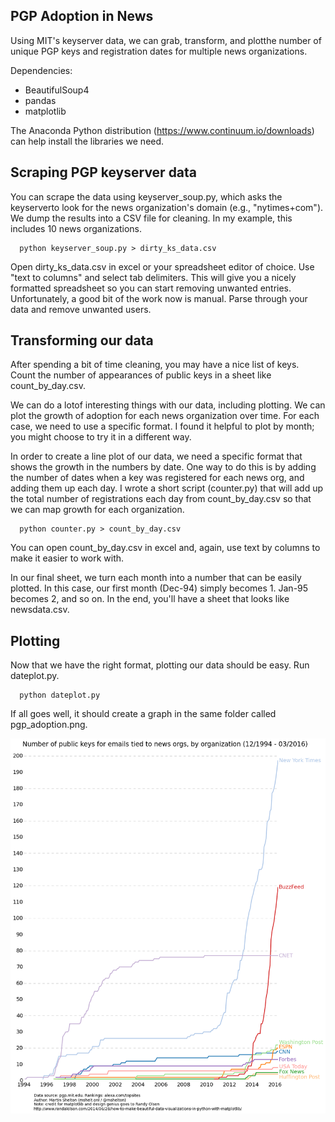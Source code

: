 PGP Adoption in News
---------

Using MIT's keyserver data, we can grab, transform, and plotthe number of unique PGP keys and registration
dates for multiple news organizations.

Dependencies:
* BeautifulSoup4
* pandas
* matplotlib

The Anaconda Python distribution (https://www.continuum.io/downloads) can help install the libraries we need.

Scraping PGP keyserver data
-------------

You can scrape the data using keyserver_soup.py, which  asks the keyserverto look for the news organization's
domain (e.g., "nytimes+com"). We dump the results into a CSV file for cleaning. In my example, this includes
10 news organizations.

      python keyserver_soup.py > dirty_ks_data.csv

Open dirty_ks_data.csv in excel or your spreadsheet editor of choice. Use "text to columns" and select tab
delimiters. This will give you a nicely formatted spreadsheet so you can start removing unwanted entries.
Unfortunately, a good bit of the work now is manual. Parse through your data and remove unwanted users.

Transforming our data
-------------
After spending a bit of time cleaning, you may have a nice list of keys. Count the number of appearances
of public keys in a sheet like count_by_day.csv.

We can do a lotof interesting things with our data, including plotting. We can plot the growth of
adoption for each news organization over time. For each case, we need to use a specific format. I found it
helpful to plot by month; you might choose to try it in a different way.

In order to create a line plot of our data, we need a specific format that shows the growth in the numbers
by date. One way to do this is by adding the number of dates when a key was registered for each news org,
and adding them up each day. I wrote a short script (counter.py) that will add up the total number of
registrations each day from count_by_day.csv so that we can map growth for each organization.

      python counter.py > count_by_day.csv

You can open count_by_day.csv in excel and, again, use text by columns to make it easier to work with.

In our final sheet, we turn each month into a number that can be easily plotted. In this case, our first
month (Dec-94) simply becomes 1. Jan-95 becomes 2, and so on. In the end, you'll have a sheet that looks
like newsdata.csv.

Plotting
-------------

Now that we have the right format, plotting our data should be easy. Run dateplot.py.

      python dateplot.py

If all goes well, it should create a graph in the same folder called pgp_adoption.png.

![](pgp_adoption.png)
